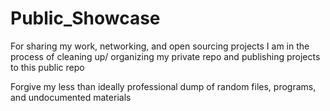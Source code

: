 # Public_Showcase
For sharing my work, networking, and open sourcing projects
I am in the process of cleaning up/ organizing my private repo and publishing projects to this public repo

Forgive my less than ideally professional dump of random files, programs, and undocumented materials
